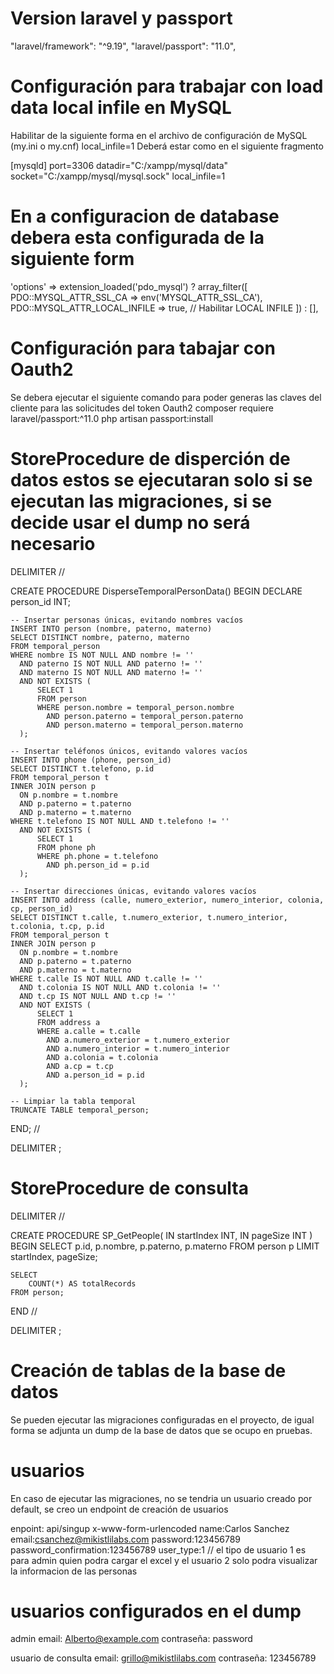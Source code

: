 # Version laravel y passport
"laravel/framework": "^9.19",
"laravel/passport": "11.0",
# Configuración para trabajar con load data local infile en MySQL 

Habilitar de la siguiente forma en el archivo de configuración de MySQL (my.ini o my.cnf)
local_infile=1
Deberá estar como en el siguiente fragmento 

[mysqld]
port=3306
datadir="C:/xampp/mysql/data"
socket="C:/xampp/mysql/mysql.sock"
local_infile=1

# En a configuracion de database debera esta configurada de la siguiente form 
'options' => extension_loaded('pdo_mysql') ? array_filter([
    PDO::MYSQL_ATTR_SSL_CA => env('MYSQL_ATTR_SSL_CA'),
    PDO::MYSQL_ATTR_LOCAL_INFILE => true, // Habilitar LOCAL INFILE
]) : [],

# Configuración para tabajar con Oauth2
Se debera ejecutar el siguiente comando para poder generas las claves del cliente para las solicitudes del token Oauth2
composer requiere laravel/passport:^11.0
php artisan passport:install

# StoreProcedure de disperción de datos estos se ejecutaran solo si se ejecutan las migraciones, si se decide usar el dump no será necesario
DELIMITER //

CREATE PROCEDURE DisperseTemporalPersonData()
BEGIN
    DECLARE person_id INT;

    -- Insertar personas únicas, evitando nombres vacíos
    INSERT INTO person (nombre, paterno, materno)
    SELECT DISTINCT nombre, paterno, materno
    FROM temporal_person
    WHERE nombre IS NOT NULL AND nombre != ''
      AND paterno IS NOT NULL AND paterno != ''
      AND materno IS NOT NULL AND materno != ''
      AND NOT EXISTS (
          SELECT 1
          FROM person
          WHERE person.nombre = temporal_person.nombre
            AND person.paterno = temporal_person.paterno
            AND person.materno = temporal_person.materno
      );

    -- Insertar teléfonos únicos, evitando valores vacíos
    INSERT INTO phone (phone, person_id)
    SELECT DISTINCT t.telefono, p.id
    FROM temporal_person t
    INNER JOIN person p
      ON p.nombre = t.nombre
      AND p.paterno = t.paterno
      AND p.materno = t.materno
    WHERE t.telefono IS NOT NULL AND t.telefono != ''
      AND NOT EXISTS (
          SELECT 1
          FROM phone ph
          WHERE ph.phone = t.telefono
            AND ph.person_id = p.id
      );

    -- Insertar direcciones únicas, evitando valores vacíos
    INSERT INTO address (calle, numero_exterior, numero_interior, colonia, cp, person_id)
    SELECT DISTINCT t.calle, t.numero_exterior, t.numero_interior, t.colonia, t.cp, p.id
    FROM temporal_person t
    INNER JOIN person p
      ON p.nombre = t.nombre
      AND p.paterno = t.paterno
      AND p.materno = t.materno
    WHERE t.calle IS NOT NULL AND t.calle != ''
      AND t.colonia IS NOT NULL AND t.colonia != ''
      AND t.cp IS NOT NULL AND t.cp != ''
      AND NOT EXISTS (
          SELECT 1
          FROM address a
          WHERE a.calle = t.calle
            AND a.numero_exterior = t.numero_exterior
            AND a.numero_interior = t.numero_interior
            AND a.colonia = t.colonia
            AND a.cp = t.cp
            AND a.person_id = p.id
      );

    -- Limpiar la tabla temporal
    TRUNCATE TABLE temporal_person;
END;
//

DELIMITER ;

# StoreProcedure de consulta
DELIMITER //

CREATE PROCEDURE SP_GetPeople(
    IN startIndex INT,
    IN pageSize INT
)
BEGIN
    SELECT 
        p.id, 
        p.nombre, 
        p.paterno, 
        p.materno
    FROM person p
    LIMIT startIndex, pageSize;

    SELECT 
        COUNT(*) AS totalRecords
    FROM person;
END //

DELIMITER ;

# Creación de tablas de la base de datos
Se pueden ejecutar las migraciones configuradas en el proyecto, de igual forma se adjunta un dump de la base de datos que se ocupo en pruebas.

# usuarios 
En caso de ejecutar las migraciones, no se tendria un usuario creado por default, se creo un endpoint de creación de usuarios 

enpoint: api/singup
x-www-form-urlencoded
name:Carlos Sanchez
email:csanchez@mikistlilabs.com
password:123456789
password_confirmation:123456789
user_type:1 // el tipo de usuario 1 es para admin quien podra cargar el excel y el usuario 2 solo podra visualizar la informacion de las personas



# usuarios configurados en el dump
admin
email: Alberto@example.com
contraseña: password

usuario de consulta
email: grillo@mikistlilabs.com
contraseña: 123456789
